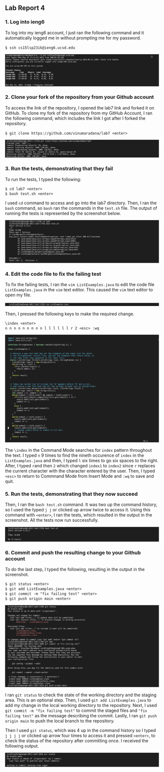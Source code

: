 ## Lab Report 4

### 1. Log into ieng6

To log into my ieng6 account, I just ran the following command and it automatically logged me in without prompting me for my password. 

`$ ssh cs15lsp23ik@ieng6.ucsd.edu`

![Image](lab7-1.png)

### 2. Clone your fork of the repository from your Github account

To access the link of the repository, I opened the lab7 link and forked it on GitHub. To clone my fork of the repository from my GitHub Account, I ran the following command, which includes the link I got after I forked the repository. 

`$ git clone https://github.com/vinumaradana/lab7 <enter>`

![Image](lab7-2.png)

### 3. Run the tests, demonstrating that they fail

To run the tests, I typed the following: 

```
$ cd lab7 <enter>
$ bash test.sh <enter>
```

I used `cd` command to access and go into the lab7 directory. Then, I ran the `bash` command, so `bash` ran the commands in the `test.sh` file. The output of running the tests is represented by the screenshot below.


![Image](lab7-3.png)


### 4. Edit the code file to fix the failing test
 To fix the failing tests, I ran the `vim ListExamples.java` to edit the code file `ListExamples.java` in the `vim` text editor. This caused the `vim` text editor to open my file. 
 
 ![Image](lab7-4.png)

Then, I pressed the following keys to make the required change.

```
\index <enter>
n n n n n n n n n l l l l l l r 2 <esc> :wq
```
 ![Image](lab7-5.png)
 
The `\index` in the Command Mode searches for `index` pattern throughout the text. I typed `n` 9 times to find the nineth occurence of `index` in the `ListExamples.java` and then, I typed `l` six times to go six spaces to the right. After, I typed `r`and then `2` which changed `index1` to `index2` since `r` replaces the current character with the character entered by the user. Then, I typed `<esc>` to return to Commnand Mode from Insert Mode and `:wq` to save and quit.

### 5. Run the tests, demonstrating that they now succeed

Then, I ran the `bash test.sh` command. It was two up the command history, so I used the typed `j j` or clicked up arrow twice to access it. Using this command with `<enter>`, I ran the tests, which resulted in the output in the screenshot. All the tests now run successfully. 

![Image](lab7-6.png)

### 6. Commit and push the resulting change to your Github account

To do the last step, I typed the following, resulting in the output in the screenshot.
```
$ git status <enter>
$ git add ListExamples.java <enter>
$ git commit -m "fix failing test" <enter>
$ git push origin main <enter>
```
![Image](lab7-7.png)

I ran `git status` to check the state of the working directory and the staging area. This is an optional step. Then, I used `git add ListExamples.java` to add my change in the local working directory to the repository. Next, I used `git commit -m "fix failing test"` to commit the staged files and `"fix failing test"` as the message describing the commit. Lastly, I ran `git push origin main` to push the local branch to the repository. 

Then I used `git status`, which was 4 up in the command history so I typed `j j j j` or clicked up arrow four times to access it and pressed `<enter>`, to check the status of the repository after committing once. I received the following output. 

![Image](lab7-8.png)
